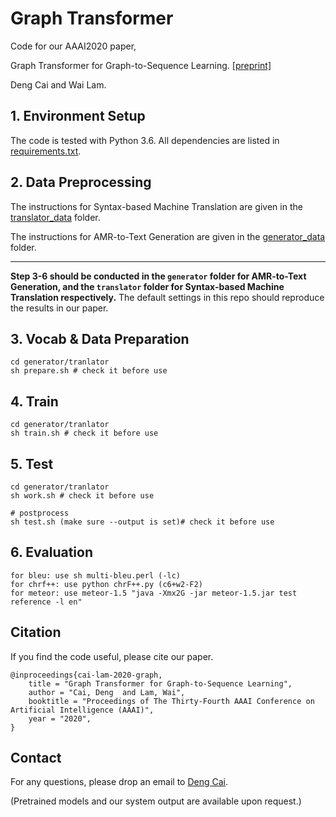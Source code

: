 # Graph Transformer

Code for our AAAI2020 paper,

Graph Transformer for Graph-to-Sequence Learning. [[preprint]](https://arxiv.org/pdf/1911.07470.pdf)

Deng Cai and Wai Lam.

## 1. Environment Setup

The code is tested with Python 3.6. All dependencies are listed in [requirements.txt](requirements.txt).

## 2. Data Preprocessing
The instructions for Syntax-based Machine Translation are given in the [translator_data](./translator_data) folder.

The instructions for AMR-to-Text Generation are given in the [generator_data](./generator_data) folder.

---

**Step 3-6 should be conducted in the `generator` folder for AMR-to-Text Generation, and the `translator` folder for Syntax-based Machine Translation respectively.** The default settings in this repo should reproduce the results in our paper.

## 3. Vocab & Data Preparation

```
cd generator/tranlator
sh prepare.sh # check it before use
```

## 4. Train

```
cd generator/tranlator
sh train.sh # check it before use
```

## 5. Test

```
cd generator/tranlator
sh work.sh # check it before use

# postprocess
sh test.sh (make sure --output is set)# check it before use
```

## 6. Evaluation

```
for bleu: use sh multi-bleu.perl (-lc)
for chrf++: use python chrF++.py (c6+w2-F2)
for meteor: use meteor-1.5 "java -Xmx2G -jar meteor-1.5.jar test reference -l en"
```

## Citation

If you find the code useful, please cite our paper.
```
@inproceedings{cai-lam-2020-graph,
    title = "Graph Transformer for Graph-to-Sequence Learning",
    author = "Cai, Deng  and Lam, Wai",
    booktitle = "Proceedings of The Thirty-Fourth AAAI Conference on Artificial Intelligence (AAAI)",
    year = "2020",
}
```
## Contact
For any questions, please drop an email to [Deng Cai](https://jcyk.github.io/).

(Pretrained models and our system output are available upon request.)


